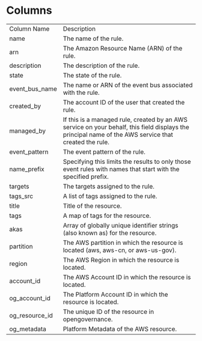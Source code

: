 # Columns  

<table>
	<tr><td>Column Name</td><td>Description</td></tr>
	<tr><td>name</td><td>The name of the rule.</td></tr>
	<tr><td>arn</td><td>The Amazon Resource Name (ARN) of the rule.</td></tr>
	<tr><td>description</td><td>The description of the rule.</td></tr>
	<tr><td>state</td><td>The state of the rule.</td></tr>
	<tr><td>event_bus_name</td><td>The name or ARN of the event bus associated with the rule.</td></tr>
	<tr><td>created_by</td><td>The account ID of the user that created the rule.</td></tr>
	<tr><td>managed_by</td><td>If this is a managed rule, created by an AWS service on your behalf, this field displays the principal name of the AWS service that created the rule.</td></tr>
	<tr><td>event_pattern</td><td>The event pattern of the rule.</td></tr>
	<tr><td>name_prefix</td><td>Specifying this limits the results to only those event rules with names that start with the specified prefix.</td></tr>
	<tr><td>targets</td><td>The targets assigned to the rule.</td></tr>
	<tr><td>tags_src</td><td>A list of tags assigned to the rule.</td></tr>
	<tr><td>title</td><td>Title of the resource.</td></tr>
	<tr><td>tags</td><td>A map of tags for the resource.</td></tr>
	<tr><td>akas</td><td>Array of globally unique identifier strings (also known as) for the resource.</td></tr>
	<tr><td>partition</td><td>The AWS partition in which the resource is located (aws, aws-cn, or aws-us-gov).</td></tr>
	<tr><td>region</td><td>The AWS Region in which the resource is located.</td></tr>
	<tr><td>account_id</td><td>The AWS Account ID in which the resource is located.</td></tr>
	<tr><td>og_account_id</td><td>The Platform Account ID in which the resource is located.</td></tr>
	<tr><td>og_resource_id</td><td>The unique ID of the resource in opengovernance.</td></tr>
	<tr><td>og_metadata</td><td>Platform Metadata of the AWS resource.</td></tr>
</table>